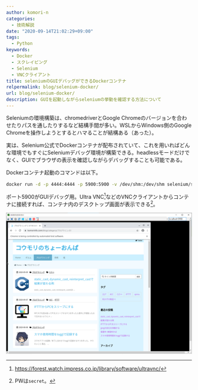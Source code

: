 ```yaml
---
author: komori-n
categories:
  - 技術解説
date: "2020-09-14T21:02:29+09:00"
tags:
  - Python
keywords:
  - Docker
  - スクレイピング
  - Selenium
  - VNCクライアント
title: seleniumのGUIデバッグができるDockerコンテナ
relpermalink: blog/selenium-docker/
url: blog/selenium-docker/
description: GUIを起動しながらseleniumの挙動を確認する方法について
---
```


Seleniumの環境構築は、chromedriverとGoogle Chromeのバージョンを合わせたりパスを通したりするなど結構手間が多い。WSLからWindows側のGoogle Chromeを操作しようとするとハマることが結構ある（あった）。

実は、Selenium公式でDockerコンテナが配布されていて、これを用いればどんな環境でもすぐにSeleniumデバッグ環境が構築できる。headlessモードだけでなく、GUIでブラウザの表示を確認しながらデバッグすることも可能である。

Dockerコンテナ起動のコマンドは以下。

```sh
docker run -d -p 4444:4444 -p 5900:5900 -v /dev/shm:/dev/shm selenium/standalone-chrome-debug
```

ポート5900がGUIデバッグ用。Ultra VNC[^1]などのVNCクライアントからコンテナに接続すれば、コンテナ内のデスクトップ画面が表示できる[^2]。

[^1]: <https://forest.watch.impress.co.jp/library/software/ultravnc/>
[^2]: PWは<code>secret</code>。

![実行結果](image-4.png "実行結果")
